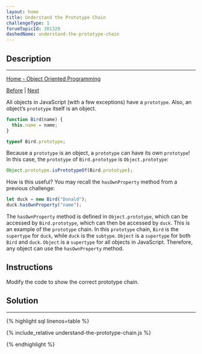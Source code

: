 ```yaml
---
layout: home
title: Understand the Prototype Chain
challengeType: 1
forumTopicId: 301329
dashedName: understand-the-prototype-chain
---
```


<div class="row">
<div class="columnStmt" markdown="1">

## Description
------

[Home - Object Oriented Programming](./README.md)

[Before](./understand-where-an-objects-prototype-comes-from.md)  | [Next](./use-inheritance-so-you-dont-repeat-yourself.md) 

All objects in JavaScript (with a few exceptions) have a `prototype`. Also, an object’s `prototype` itself is an object.

```js
function Bird(name) {
  this.name = name;
}

typeof Bird.prototype;
```

Because a `prototype` is an object, a `prototype` can have its own `prototype`! In this case, the `prototype` of `Bird.prototype` is `Object.prototype`:

```js
Object.prototype.isPrototypeOf(Bird.prototype);
```

How is this useful? You may recall the `hasOwnProperty` method from a previous challenge:

```js
let duck = new Bird("Donald");
duck.hasOwnProperty("name");
```

The `hasOwnProperty` method is defined in `Object.prototype`, which can be accessed by `Bird.prototype`, which can then be accessed by `duck`. This is an example of the `prototype` chain. In this `prototype` chain, `Bird` is the `supertype` for `duck`, while `duck` is the `subtype`. `Object` is a `supertype` for both `Bird` and `duck`. `Object` is a `supertype` for all objects in JavaScript. Therefore, any object can use the `hasOwnProperty` method.

##  Instructions 

Modify the code to show the correct prototype chain.

</div>
<div class="columnSol" markdown="1">

## Solution
------

{% highlight sql linenos=table %}

{% include_relative understand-the-prototype-chain.js %}

{% endhighlight %}

</div>
</div>

